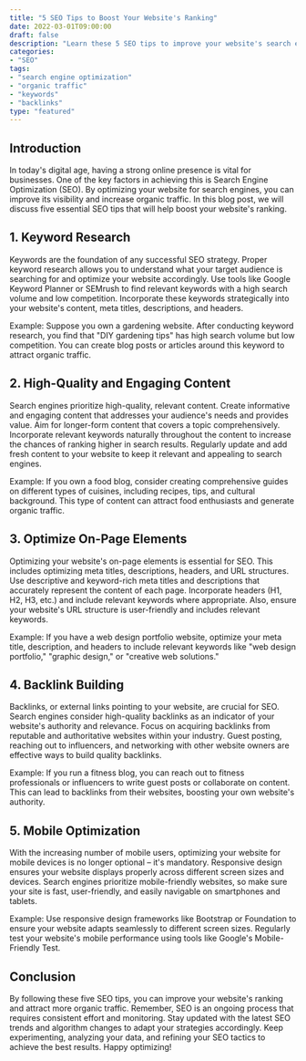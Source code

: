 ```yaml
--- 
title: "5 SEO Tips to Boost Your Website's Ranking"
date: 2022-03-01T09:00:00
draft: false
description: "Learn these 5 SEO tips to improve your website's search engine ranking and drive more organic traffic."
categories: 
- "SEO"
tags: 
- "search engine optimization"
- "organic traffic"
- "keywords"
- "backlinks"
type: "featured"
---
```


## Introduction

In today's digital age, having a strong online presence is vital for businesses. One of the key factors in achieving this is Search Engine Optimization (SEO). By optimizing your website for search engines, you can improve its visibility and increase organic traffic. In this blog post, we will discuss five essential SEO tips that will help boost your website's ranking.

## 1. Keyword Research

Keywords are the foundation of any successful SEO strategy. Proper keyword research allows you to understand what your target audience is searching for and optimize your website accordingly. Use tools like Google Keyword Planner or SEMrush to find relevant keywords with a high search volume and low competition. Incorporate these keywords strategically into your website's content, meta titles, descriptions, and headers.

Example: Suppose you own a gardening website. After conducting keyword research, you find that "DIY gardening tips" has high search volume but low competition. You can create blog posts or articles around this keyword to attract organic traffic.

## 2. High-Quality and Engaging Content

Search engines prioritize high-quality, relevant content. Create informative and engaging content that addresses your audience's needs and provides value. Aim for longer-form content that covers a topic comprehensively. Incorporate relevant keywords naturally throughout the content to increase the chances of ranking higher in search results. Regularly update and add fresh content to your website to keep it relevant and appealing to search engines.

Example: If you own a food blog, consider creating comprehensive guides on different types of cuisines, including recipes, tips, and cultural background. This type of content can attract food enthusiasts and generate organic traffic.

## 3. Optimize On-Page Elements

Optimizing your website's on-page elements is essential for SEO. This includes optimizing meta titles, descriptions, headers, and URL structures. Use descriptive and keyword-rich meta titles and descriptions that accurately represent the content of each page. Incorporate headers (H1, H2, H3, etc.) and include relevant keywords where appropriate. Also, ensure your website's URL structure is user-friendly and includes relevant keywords.

Example: If you have a web design portfolio website, optimize your meta title, description, and headers to include relevant keywords like "web design portfolio," "graphic design," or "creative web solutions."

## 4. Backlink Building

Backlinks, or external links pointing to your website, are crucial for SEO. Search engines consider high-quality backlinks as an indicator of your website's authority and relevance. Focus on acquiring backlinks from reputable and authoritative websites within your industry. Guest posting, reaching out to influencers, and networking with other website owners are effective ways to build quality backlinks.

Example: If you run a fitness blog, you can reach out to fitness professionals or influencers to write guest posts or collaborate on content. This can lead to backlinks from their websites, boosting your own website's authority.

## 5. Mobile Optimization

With the increasing number of mobile users, optimizing your website for mobile devices is no longer optional – it's mandatory. Responsive design ensures your website displays properly across different screen sizes and devices. Search engines prioritize mobile-friendly websites, so make sure your site is fast, user-friendly, and easily navigable on smartphones and tablets.

Example: Use responsive design frameworks like Bootstrap or Foundation to ensure your website adapts seamlessly to different screen sizes. Regularly test your website's mobile performance using tools like Google's Mobile-Friendly Test.

## Conclusion

By following these five SEO tips, you can improve your website's ranking and attract more organic traffic. Remember, SEO is an ongoing process that requires consistent effort and monitoring. Stay updated with the latest SEO trends and algorithm changes to adapt your strategies accordingly. Keep experimenting, analyzing your data, and refining your SEO tactics to achieve the best results. Happy optimizing!
